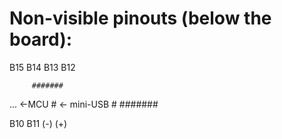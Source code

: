 # Non-visible pinouts (below the board):

B15 B14 B13 B12

         #######
... <-MCU      # <- mini-USB
               #
         #######

B10 B11 (-) (+)
